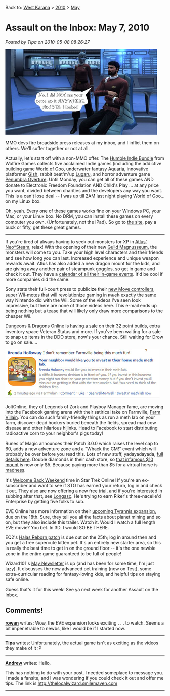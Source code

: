 Back to: [West Karana](/posts/westkarana.md) > [2010](/posts/2010/westkarana.md) > [May](./westkarana.md)
# Assault on the Inbox: May 7, 2010

*Posted by Tipa on 2010-05-08 08:26:27*

[![](../../../uploads/2010/05/stochair.jpg "It isn't really my chair.")](../../../uploads/2010/05/stochair.jpg)

MMO devs fire broadside press releases at my inbox, and I inflict them on others. We'll suffer together or not at all.

Actually, let's start off with a non-MMO offer. The [Humble Indie Bundle](http://www.wolfire.com/humble) from Wolfire Games collects five acclaimed Indie games (including the addictive building game [World of Goo](http://2dboy.com/games.php), underwater fantasy [Aquaria](http://www.bit-blot.com/aquaria/), innovative platformer [Gish](http://www.crypticsea.com/gish/), rabbit beat'm'up [Lugaru](http://www.wolfire.com/lugaru), and horror adventure game [Penumbra Overture](http://www.wolfire.com/lugaru). Until Monday, you can get all of these games AND donate to Electronic Freedom Foundation AND Child's Play ... at any price you want, divided between charities and the developers any way you want. This is a can't lose deal -- I was up till 2AM last night playing World of Goo... on my Linux box.

Oh, yeah. Every one of these games works fine on your Windows PC, your Mac, or your Linux box. No DRM, you can install these games on every computer you own. (Unfortunately, not the iPad). So go to [the site](http://www.wolfire.com/humble), pay a buck or fifty, get these great games.



---



If you're tired of always having to seek out monsters for XP in [Atlus' Neo*Steam](http://neosteam.atlusonline.com/), relax! With the opening of their new [Guild Magnusseum](http://neosteam.atlusonline.com/guide-magnasseum.aspx), the monsters will come to you. Take your high level characters and their friends and see how long you can last. Increased experience and unique weapon rewards await. Atlus has also added a new dragon mount for the kids, and are giving away another pair of steampunk goggles, so get in game and check it out. They have a [calendar of all their in-game events](http://www.atlusonline.com/forums/index.php?app=calendar). It'd be cool if more companies did the same.

Sony stats their full-court press to publicize their [new Move controllers](http://us.playstation.com/ps3/playstation-move/index.htm), super Wii-motes that will revolutionize gaming in ~~much~~ exactly the same way Nintendo did with the Wii. Some of the videos I've seen look impressive, but there are none of those videos here. This e-mail ends up being nothing but a tease that will likely only draw more comparisons to the cheaper Wii.

Dungeons & Dragons Online is [having a sale](http://echo4.bluehornet.com/hostedemail/email.htm?h=32b4c0c7ef0fbb0447a817023f5d856a&CID=9085209377&ch=1330C479A9E9791716B031E1CA0E5E69) on their 32 point builds, extra inventory space Veteran Status and more. If you've been waiting for a sale to snap up items in the DDO store, now's your chance. Still waiting for Drow to go on sale....

[![](../../../uploads/2010/05/Fullscreen-capture-582010-81325-AM.jpg "Won't you think of the children and invest in my meth lab?")](http://www.facebook.com/#!/apps/application.php?id=107363772621957)

JoltOnline, they of Legends of Zork and Playboy Manager fame, are moving into the Facebook gaming arena with their satirical take on Farmville, [Farm Villain](http://joltonlinegaming.createsend4.com/T/ViewEmail/r/4C6C51532AA17DDA/F67DBD78D5336805F6A1C87C670A6B9F). You can do such family-friendly things as run a meth lab on your farm, discover dead hookers buried beneath the fields, spread mad cow disease and other hilarious hijinks. Head to Facebook to start distributing radioactive corn to your neighbor's pigs today!

Runes of Magic announces their Patch 3.0.0 which raises the level cap to 60, adds a new adventure zone and a "Whack the CM!" event which will probably be over before you read this. Lots of new stuff, yadayadayada, [full details here](http://news.frogster-online.com/ov?mailing=1UQ1AB0-19PIY3S&m2u=AJP6S4H-1UQ1AB0-2BE8OC). Double diamonds in their cash store, so [that infamous $10 mount](http://commonsensegamer.com/?p=1387) is now only $5. Because paying more than $5 for a virtual horse is [madness](http://commonsensegamer.com/?p=1757).

It's [Welcome Back Weekend](http://www.startrekonline.com/promotions?utm_source=Cryptic+News&utm_campaign=9e284d0ba9-STO_May_Promotions&utm_medium=email) time in Star Trek Online! If you're an ex-subscriber and want to see if STO has earned your return, log in and check it out. They also are now offering a new free trial, and if you're interested in subbing after that, see [Longasc](http://twitter.com/Longasc). He's trying to earn Riker's three-nacelle'd Enterprise by getting five folks to sub.

EVE Online has more information on their [upcoming Tyrannis expansion](http://www.eveonline.com/community/newsletters/tyrannis.html?sp_rid=&sp_mid=), due on the 18th. Sure, they tell you all the facts about planet mining and so on, but they also include this trailer. Watch it. Would I watch a full length EVE movie? You bet. In 3D. I would SO BE THERE.

EQ2's [Halas Reborn patch](http://eq2players.station.sony.com/gameinfo/updates) is due out on the 25th; log in around then and you get a free supercute kitten pet. It's an entirely new starter area, so this is really the best time to get in on the ground floor -- it's the one newbie zone in the entire game guaranteed to be full of people!

Wizard101's [May Newsletter](https://www.wizard101.com/game/community/newsletter/may2010) is up (and has been for some time, I'm just lazy). It discusses the new advanced pet training (now on Test), some extra-curricular reading for fantasy-loving kids, and helpful tips on staying safe online.

Guess that's it for this week! See ya next week for another Assault on the Inbox.
## Comments!

**[rowan](http://ihavetouchedthesky.blogspot.com/)** writes: Wow, the EVE expansion looks exciting . . . to watch. Seems a bit impenetrable to newbs, like I would be if I started now.

---

**[Tipa](https://chasingdings.com)** writes: Unfortunately, the actual game isn't as exciting as the videos they make of it :P

---

**[Andrew](http://thelocalwizard.smilemaven.com)** writes: Hello,

This has nothing to do with your post. I needed someplace to message you.
I made a fansite, and I was wondering if you could check it out and offer me tips.
The link is http://thelocalwizard.smilemaven.com

---

